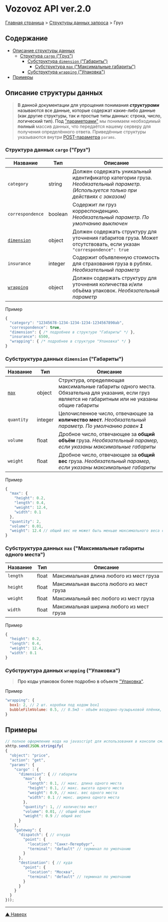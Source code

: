 # <a name="up"/>Vozovoz API ver.2.0

[Главная страница](/README.md) > [Структуры данных запроса](index.md) > Груз

## Содержание

* [Описание структуры данных](#struct)
    * [Структура `cargo` ("Груз")](#cargo)
        * [Субструктура `dimension` ("Габариты")](#dimension)
            * [Субструктура `max` ("Максимальные габариты")](#max)
        * [Субструктура `wrapping` ("Упаковка")](#wrapping)
* [Примеры](#example)


## <a name="struct"/>Описание структуры данных

>В данной документации для упрощения понимания **_структурами_** называются все данные, которые содержат какие-либо данные
>(как другие структуры, так и простые типы данных: строка, число, логический тип).
>Под ["параметрами"](../params/index.md) мы понимаем необходимый **полный** массив данных, что передаётся нашему серверу
>для получения определённого ответа. Приведённые структуры указываются внутри [POST-параметра](../params/post.md) `params`.


### <a name="cargo"/>Структура данных `cargo` ("Груз")

| Название      | Тип       | Описание |
| --------      | ---       | -------- |
| `category`    | string    | Должен содержать уникальный идентификатор категории груза. _Необязательный параметр. (Используется только при действиях с заказом)_ |
| `correspondence` | boolean | Содержит ли груз корреспонденцию. _Необязательный параметр. По умолчанию выключен_ |
| [`dimension`](#dimension) | object | Должен содержать структуру для уточнения габаритов груза. Может отсутствовать, если указан `"correspondence": true` |
| `insurance`   | integer   | Содержит объявленную стоимость для страхования груза в рублях. _Необязательный параметр_ |
| [`wrapping`](#wrapping) | object | Должен содержать структуру для уточнения количества и/или объёма упаковок. _Необязательный параметр_ |

Пример

```javascript
{
  "category": "12345678-1234-1234-1234-1234567890ab",
  "correspondence": true,
  "dimension": { /* подробнее в структуре "Габариты" */ },
  "insurance": 6500,
  "wrapping": { /* подробнее в структуре "Упаковка" */ }
}
```


### <a name="dimension"/>Субструктура данных `dimension` ("Габариты")

| Название      | Тип       | Описание |
| --------      | ---       | -------- |
| [`max`](#max) | object    | Структура, определяющая максимальные габариты одного места. Обязательна для указания, если груз является не габаритным или не указаны общие габариты |
| `quantity`    | integer   | Целочисленное число, отвечающее за **количество мест**. _Необязательный параметр. По умолчанию равен **1**_ |
| `volume`      | float     | Дробное число, отвечающее за **общий объём** груза. _Необязательный парамер, если указаны максимальные габариты_ |
| `weight`      | float     | Дробное число, отвечающее за **общий вес** груза. _Необязательный парамер, если указаны максимальные габариты_ |

Пример

```javascript
{
  "max": {
    "height": 0.2,
    "length": 0.4,
    "weight": 12.4,
    "width": 0.1
  },
  "quantity": 2,
  "volume": 0.01,
  "weight": 12.4 // общий вес не может быть меньше максимального веса одного места
}
```

### <a name="max"/>Субструктура данных `max` ("Максимальные габариты одного места")

| Название      | Тип       | Описание |
| --------      | ---       | -------- |
| `length`      | float     | Максимальная длина любого из мест груза |
| `height`      | float     | Максимальная высота любого из мест груза |
| `weight`      | float     | Максимальный вес любого из мест груза |
| `width`       | float     | Максимальная ширина любого из мест груза |

Пример

```javascript
{
  "height": 0.2,
  "length": 0.4,
  "weight": 12.4,
  "width": 0.1
}
```

### <a name="wrapping"/>Cубструктура данных `wrapping` ("Упаковка")

> Про коды упаковок более подробно в объекте ["Упаковка"](../object/wrapping.md).

Пример

```javascript
"wrapping": {
  box1: 2, // 2 шт. коробки под кодом box1
  bubbleFilmVolume: 0.5, // 0.5м3 - объём воздушно-пузырьковой плёнки, необходимый для упаковки
}
```

## <a name="example"/>Примеры

```javascript
// полное оформление кода на javascript для использования в консоли см. в разделе "Быстрый старт"
xhttp.send(JSON.stringify(
{
  "object": "price",
  "action": "get",
  "params": {
    "cargo" : {
      "dimension": { // габариты
        "max": {
          "length": 0.1, // макс. длина одного места
          "height": 0.1, // макс. высота одного места
          "weight": 0.9, // макс. вес одного места
          "width": 0.1 // макс. ширина одного места
        },
        "quantity": 1, // количество мест
        "volume": 0.01, // общий объем
        "weight": 0.9 // общий вес
      }
    },
    "gateway": {
      "dispatch": { // откуда
        "point": {
          "location": "Санкт-Петербург",
          "terminal": "default" // терминал по умолчанию
        }
      },
      "destination": { // куда
        "point": {
          "location": "Москва",
          "terminal": "default" // терминал по умолчанию
        }
      }
    }
  }
}));
```

***
[▲ Наверх](#up)